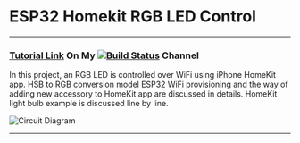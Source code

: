 # ESP32 Homekit RGB LED Control 
***

### [Tutorial Link](https://youtu.be/KU71JmILB5k) On My [![Build Status](https://img.shields.io/badge/YouTube-FF0000?style=for-the-badge&logo=youtube&logoColor=white)](https://www.youtube.com/channel/UC5zdou2_vz6rjpqMJ23UnQg) Channel

In this project, an RGB LED is controlled over WiFi using iPhone HomeKit app. HSB to RGB conversion model ESP32 WiFi provisioning and the way of adding new accessory to HomeKit app are discussed in details. HomeKit light bulb example is discussed line by line.

![Circuit Diagram](https://github.com/UsefulElectronics/esp32-homekit-lightbulb/Circuit%20Diagram/Circuit%20Diagram.jpg)

***